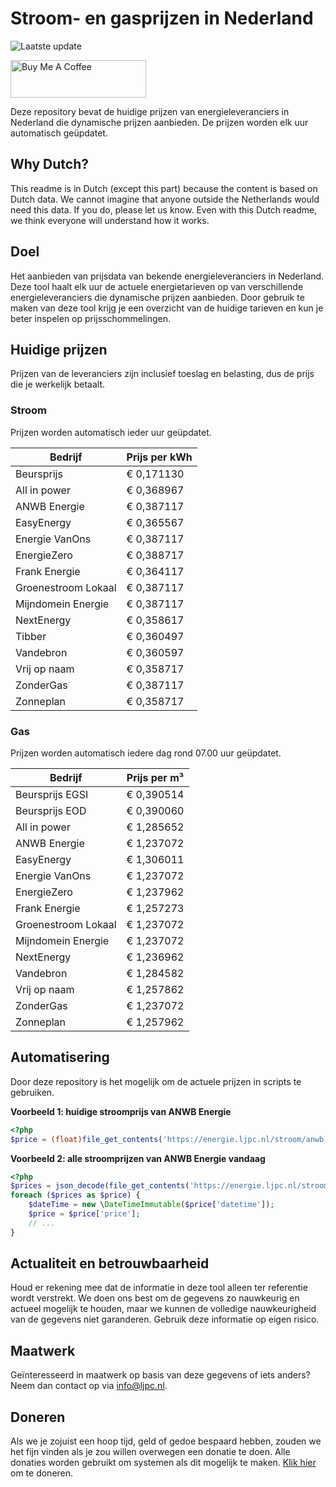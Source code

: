 # Stroom- en gasprijzen in Nederland

![Laatste update](https://img.shields.io/badge/laatste%20update-2024--10--15%2008%3A00%20CET-brightgreen)

<a href="https://www.buymeacoffee.com/Lars-" target="_blank"><img src="https://cdn.buymeacoffee.com/buttons/v2/default-orange.png" alt="Buy Me A Coffee" height="60" style="height: 60px !important;width: 217px !important;" ></a>

Deze repository bevat de huidige prijzen van energieleveranciers in Nederland die dynamische prijzen aanbieden. De prijzen worden elk uur automatisch geüpdatet.

## Why Dutch?

This readme is in Dutch (except this part) because the content is based on Dutch data. We cannot imagine that anyone outside the Netherlands would need this data. If you do, please let us know. Even with this Dutch readme, we think
everyone will understand how it works.

## Doel

Het aanbieden van prijsdata van bekende energieleveranciers in Nederland. Deze tool haalt elk uur de actuele energietarieven op van verschillende energieleveranciers die dynamische prijzen aanbieden. Door gebruik te maken van deze tool
krijg je een overzicht van de huidige tarieven en kun je beter inspelen op prijsschommelingen.

## Huidige prijzen

Prijzen van de leveranciers zijn inclusief toeslag en belasting, dus de prijs die je werkelijk betaalt.

### Stroom

Prijzen worden automatisch ieder uur geüpdatet.

 Bedrijf | Prijs per kWh 
---------|---------------
Beursprijs | € 0,171130
All in power | € 0,368967
ANWB Energie | € 0,387117
EasyEnergy | € 0,365567
Energie VanOns | € 0,387117
EnergieZero | € 0,388717
Frank Energie | € 0,364117
Groenestroom Lokaal | € 0,387117
Mijndomein Energie | € 0,387117
NextEnergy | € 0,358617
Tibber | € 0,360497
Vandebron | € 0,360597
Vrij op naam | € 0,358717
ZonderGas | € 0,387117
Zonneplan | € 0,358717


### Gas

Prijzen worden automatisch iedere dag rond 07.00 uur geüpdatet.

 Bedrijf | Prijs per m³ 
---------|--------------
Beursprijs EGSI | € 0,390514
Beursprijs EOD | € 0,390060
All in power | € 1,285652
ANWB Energie | € 1,237072
EasyEnergy | € 1,306011
Energie VanOns | € 1,237072
EnergieZero | € 1,237962
Frank Energie | € 1,257273
Groenestroom Lokaal | € 1,237072
Mijndomein Energie | € 1,237072
NextEnergy | € 1,236962
Vandebron | € 1,284582
Vrij op naam | € 1,257862
ZonderGas | € 1,237072
Zonneplan | € 1,257962


## Automatisering

Door deze repository is het mogelijk om de actuele prijzen in scripts te gebruiken.

**Voorbeeld 1: huidige stroomprijs van ANWB Energie**

```php
<?php
$price = (float)file_get_contents('https://energie.ljpc.nl/stroom/anwb-energie-nu.txt');

```

**Voorbeeld 2: alle stroomprijzen van ANWB Energie vandaag**

```php
<?php
$prices = json_decode(file_get_contents('https://energie.ljpc.nl/stroom/all-in-power-vandaag.json'),true);
foreach ($prices as $price) {
    $dateTime = new \DateTimeImmutable($price['datetime']);
    $price = $price['price'];
    // ...
}
```

## Actualiteit en betrouwbaarheid

Houd er rekening mee dat de informatie in deze tool alleen ter referentie wordt verstrekt. We doen ons best om de gegevens zo nauwkeurig en actueel mogelijk te houden, maar we kunnen de volledige nauwkeurigheid van de gegevens niet
garanderen. Gebruik deze informatie op eigen risico.

## Maatwerk

Geïnteresseerd in maatwerk op basis van deze gegevens of iets anders? Neem dan contact op
via [info@ljpc.nl](mailto:info@ljpc.nl?subject=Energie%20prijzen).

## Doneren

Als we je zojuist een hoop tijd, geld of gedoe bespaard hebben, zouden we het fijn vinden als je zou willen overwegen een
donatie te doen. Alle donaties worden gebruikt om systemen als dit mogelijk te
maken. [Klik hier](https://www.buymeacoffee.com/Lars-) om te doneren.
